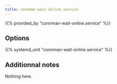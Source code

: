 ```yaml
---
title: connman-wait-online.service
---
```


{{% provided_by "connman-wait-online.service" %}}

## Options

{{% systemd_unit "connman-wait-online.service" %}}

## Additionnal notes

Nothing here.
